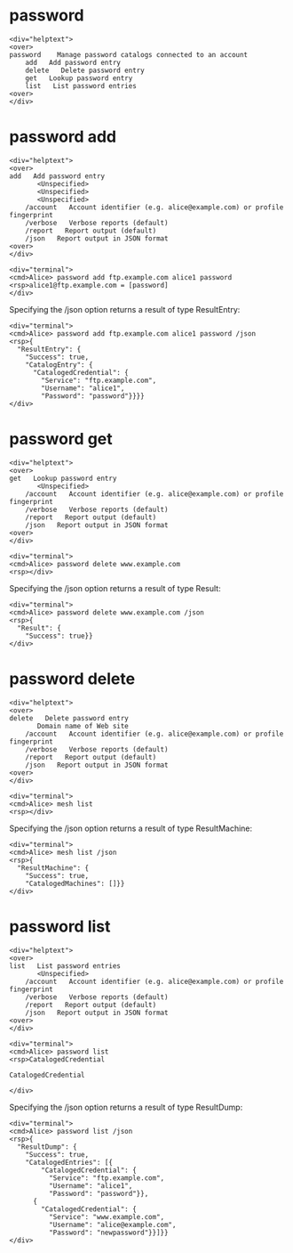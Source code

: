 

# password

~~~~
<div="helptext">
<over>
password    Manage password catalogs connected to an account
    add   Add password entry
    delete   Delete password entry
    get   Lookup password entry
    list   List password entries
<over>
</div>
~~~~


# password add

~~~~
<div="helptext">
<over>
add   Add password entry
       <Unspecified>
       <Unspecified>
       <Unspecified>
    /account   Account identifier (e.g. alice@example.com) or profile fingerprint
    /verbose   Verbose reports (default)
    /report   Report output (default)
    /json   Report output in JSON format
<over>
</div>
~~~~

~~~~
<div="terminal">
<cmd>Alice> password add ftp.example.com alice1 password
<rsp>alice1@ftp.example.com = [password]
</div>
~~~~

Specifying the /json option returns a result of type ResultEntry:

~~~~
<div="terminal">
<cmd>Alice> password add ftp.example.com alice1 password /json
<rsp>{
  "ResultEntry": {
    "Success": true,
    "CatalogEntry": {
      "CatalogedCredential": {
        "Service": "ftp.example.com",
        "Username": "alice1",
        "Password": "password"}}}}
</div>
~~~~


# password get

~~~~
<div="helptext">
<over>
get   Lookup password entry
       <Unspecified>
    /account   Account identifier (e.g. alice@example.com) or profile fingerprint
    /verbose   Verbose reports (default)
    /report   Report output (default)
    /json   Report output in JSON format
<over>
</div>
~~~~

~~~~
<div="terminal">
<cmd>Alice> password delete www.example.com
<rsp></div>
~~~~

Specifying the /json option returns a result of type Result:

~~~~
<div="terminal">
<cmd>Alice> password delete www.example.com /json
<rsp>{
  "Result": {
    "Success": true}}
</div>
~~~~


# password delete

~~~~
<div="helptext">
<over>
delete   Delete password entry
       Domain name of Web site
    /account   Account identifier (e.g. alice@example.com) or profile fingerprint
    /verbose   Verbose reports (default)
    /report   Report output (default)
    /json   Report output in JSON format
<over>
</div>
~~~~

~~~~
<div="terminal">
<cmd>Alice> mesh list
<rsp></div>
~~~~

Specifying the /json option returns a result of type ResultMachine:

~~~~
<div="terminal">
<cmd>Alice> mesh list /json
<rsp>{
  "ResultMachine": {
    "Success": true,
    "CatalogedMachines": []}}
</div>
~~~~


# password list

~~~~
<div="helptext">
<over>
list   List password entries
       <Unspecified>
    /account   Account identifier (e.g. alice@example.com) or profile fingerprint
    /verbose   Verbose reports (default)
    /report   Report output (default)
    /json   Report output in JSON format
<over>
</div>
~~~~

~~~~
<div="terminal">
<cmd>Alice> password list
<rsp>CatalogedCredential

CatalogedCredential

</div>
~~~~

Specifying the /json option returns a result of type ResultDump:

~~~~
<div="terminal">
<cmd>Alice> password list /json
<rsp>{
  "ResultDump": {
    "Success": true,
    "CatalogedEntries": [{
        "CatalogedCredential": {
          "Service": "ftp.example.com",
          "Username": "alice1",
          "Password": "password"}},
      {
        "CatalogedCredential": {
          "Service": "www.example.com",
          "Username": "alice@example.com",
          "Password": "newpassword"}}]}}
</div>
~~~~




